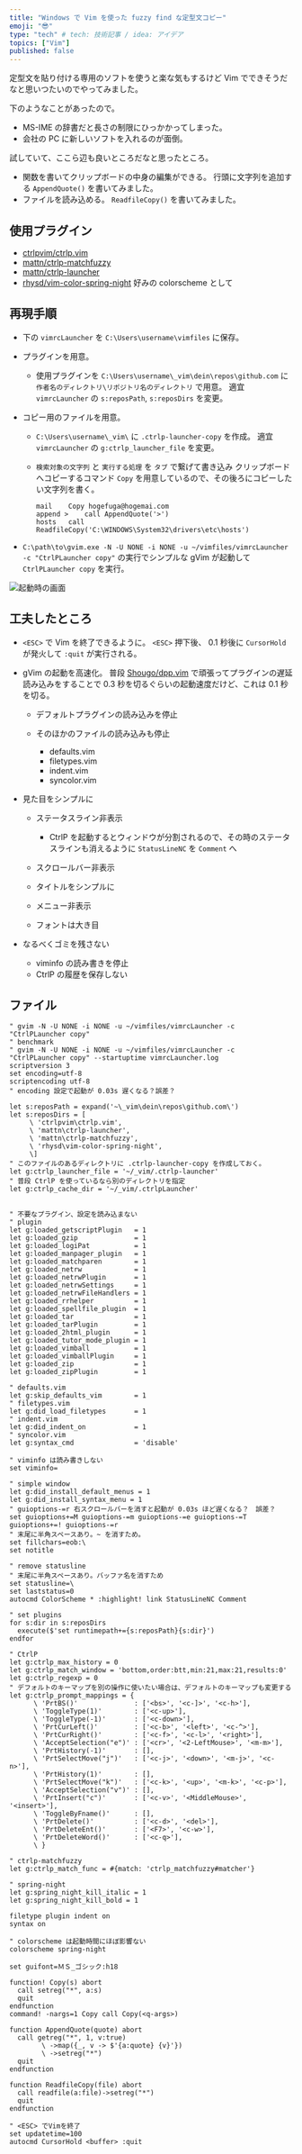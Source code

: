 ```yaml
---
title: "Windows で Vim を使った fuzzy find な定型文コピー"
emoji: "😎"
type: "tech" # tech: 技術記事 / idea: アイデア
topics: ["Vim"]
published: false
---
```


定型文を貼り付ける専用のソフトを使うと楽な気もするけど Vim でできそうだなと思いつたいのでやってみました。

下のようなことがあったので。
- MS-IME の辞書だと長さの制限にひっかかってしまった。
- 会社の PC に新しいソフトを入れるのが面倒。

試していて、ここら辺も良いところだなと思ったところ。
- 関数を書いてクリップボードの中身の編集ができる。
  行頭に文字列を追加する `AppendQuote()` を書いてみました。
- ファイルを読み込める。
  `ReadfileCopy()` を書いてみました。

## 使用プラグイン

- [ctrlpvim/ctrlp.vim](https://github.com/ctrlpvim/ctrlp.vim)
- [mattn/ctrlp-matchfuzzy](https://github.com/mattn/ctrlp-matchfuzzy)
- [mattn/ctrlp-launcher](https://github.com/mattn/ctrlp-launcher)
- [rhysd/vim-color-spring-night](https://github.com/rhysd/vim-color-spring-night) 好みの colorscheme として

## 再現手順

- 下の `vimrcLauncher` を `C:\Users\username\vimfiles` に保存。
- プラグインを用意。

    - 使用プラグインを `C:\Users\username\_vim\dein\repos\github.com` に `作者名のディレクトリ\リポジトリ名のディレクトリ` で用意。
      適宜 `vimrcLauncher` の `s:reposPath`, `s:reposDirs` を変更。

- コピー用のファイルを用意。

    - `C:\Users\username\_vim\` に `.ctrlp-launcher-copy` を作成。
      適宜 `vimrcLauncher` の `g:ctrlp_launcher_file` を変更。
    - `検索対象の文字列` と `実行する処理` を `タブ` で繋げて書き込み
      クリップボードへコピーするコマンド `Copy` を用意しているので、その後ろにコピーしたい文字列を書く。

        ```txt: .ctrlp-launcher-copy
        mail	Copy hogefuga@hogemai.com
        append >	call AppendQuote('>')
        hosts	call ReadfileCopy('C:\WINDOWS\System32\drivers\etc\hosts')
        ```

- `C:\path\to\gvim.exe -N -U NONE -i NONE -u ~/vimfiles/vimrcLauncher -c "CtrlPLauncher copy"` の実行でシンプルな gVim が起動して `CtrlPLauncher copy` を実行。

![起動時の画面](https://storage.googleapis.com/zenn-user-upload/7eb3907a842a-20250202.png)

## 工夫したところ

- `<ESC>` で Vim を終了できるように。
  `<ESC>` 押下後、 0.1 秒後に `CursorHold` が発火して `:quit` が実行される。
- gVim の起動を高速化。
  普段 [Shougo/dpp.vim](https://github.com/Shougo/dpp.vim) で頑張ってプラグインの遅延読み込みをすることで 0.3 秒を切るぐらいの起動速度だけど、これは 0.1 秒を切る。

    - デフォルトプラグインの読み込みを停止
    - そのほかのファイルの読み込みも停止

      - defaults.vim
      - filetypes.vim
      - indent.vim
      - syncolor.vim

- 見た目をシンプルに

    - ステータスライン非表示

      - CtrlP を起動するとウィンドウが分割されるので、その時のステータスラインも消えるように `StatusLineNC` を `Comment` へ

    - スクロールバー非表示
    - タイトルをシンプルに
    - メニュー非表示
    - フォントは大き目

- なるべくゴミを残さない

    - viminfo の読み書きを停止
    - CtrlP の履歴を保存しない

## ファイル

```vim: vimrcLauncher
" gvim -N -U NONE -i NONE -u ~/vimfiles/vimrcLauncher -c "CtrlPLauncher copy"
" benchmark
" gvim -N -U NONE -i NONE -u ~/vimfiles/vimrcLauncher -c "CtrlPLauncher copy" --startuptime vimrcLauncher.log
scriptversion 3
set encoding=utf-8
scriptencoding utf-8
" encoding 設定で起動が 0.03s 遅くなる？誤差？

let s:reposPath = expand('~\_vim\dein\repos\github.com\')
let s:reposDirs = [
     \ 'ctrlpvim\ctrlp.vim',
     \ 'mattn\ctrlp-launcher',
     \ 'mattn\ctrlp-matchfuzzy',
     \ 'rhysd\vim-color-spring-night',
     \]
" このファイルのあるディレクトリに .ctrlp-launcher-copy を作成しておく。
let g:ctrlp_launcher_file = '~/_vim/.ctrlp-launcher'
" 普段 CtrlP を使っているなら別のディレクトリを指定
let g:ctrlp_cache_dir = '~/_vim/.ctrlpLauncher'


" 不要なプラグイン、設定を読み込まない
" plugin
let g:loaded_getscriptPlugin   = 1
let g:loaded_gzip              = 1
let g:loaded_logiPat           = 1
let g:loaded_manpager_plugin   = 1
let g:loaded_matchparen        = 1
let g:loaded_netrw             = 1
let g:loaded_netrwPlugin       = 1
let g:loaded_netrwSettings     = 1
let g:loaded_netrwFileHandlers = 1
let g:loaded_rrhelper          = 1
let g:loaded_spellfile_plugin  = 1
let g:loaded_tar               = 1
let g:loaded_tarPlugin         = 1
let g:loaded_2html_plugin      = 1
let g:loaded_tutor_mode_plugin = 1
let g:loaded_vimball           = 1
let g:loaded_vimballPlugin     = 1
let g:loaded_zip               = 1
let g:loaded_zipPlugin         = 1

" defaults.vim
let g:skip_defaults_vim        = 1
" filetypes.vim
let g:did_load_filetypes       = 1
" indent.vim
let g:did_indent_on            = 1
" syncolor.vim
let g:syntax_cmd               = 'disable'

" viminfo は読み書きしない
set viminfo=

" simple window
let g:did_install_default_menus = 1
let g:did_install_syntax_menu = 1
" guioptions-=r 右スクロールバーを消すと起動が 0.03s ほど遅くなる？　誤差？
set guioptions+=M guioptions-=m guioptions-=e guioptions-=T guioptions+=! guioptions-=r
" 末尾に半角スペースあり。~ を消すため。
set fillchars=eob:\ 
set notitle

" remove statusline
" 末尾に半角スペースあり。バッファ名を消すため
set statusline=\ 
set laststatus=0
autocmd ColorScheme * :highlight! link StatusLineNC Comment

" set plugins
for s:dir in s:reposDirs
  execute($'set runtimepath+={s:reposPath}{s:dir}')
endfor

" CtrlP
let g:ctrlp_max_history = 0
let g:ctrlp_match_window = 'bottom,order:btt,min:21,max:21,results:0'
let g:ctrlp_regexp = 0
" デフォルトのキーマップを別の操作に使いたい場合は、デフォルトのキーマップも変更する
let g:ctrlp_prompt_mappings = {
      \ 'PrtBS()'              : ['<bs>', '<c-]>', '<c-h>'],
      \ 'ToggleType(1)'        : ['<c-up>'],
      \ 'ToggleType(-1)'       : ['<c-down>'],
      \ 'PrtCurLeft()'         : ['<c-b>', '<left>', '<c-^>'],
      \ 'PrtCurRight()'        : ['<c-f>', '<c-l>', '<right>'],
      \ 'AcceptSelection("e")' : ['<cr>', '<2-LeftMouse>', '<m-m>'],
      \ 'PrtHistory(-1)'       : [],
      \ 'PrtSelectMove("j")'   : ['<c-j>', '<down>', '<m-j>', '<c-n>'],
      \ 'PrtHistory(1)'        : [],
      \ 'PrtSelectMove("k")'   : ['<c-k>', '<up>', '<m-k>', '<c-p>'],
      \ 'AcceptSelection("v")' : [],
      \ 'PrtInsert("c")'       : ['<c-v>', '<MiddleMouse>', '<insert>'],
      \ 'ToggleByFname()'      : [],
      \ 'PrtDelete()'          : ['<c-d>', '<del>'],
      \ 'PrtDeleteEnt()'       : ['<F7>', '<c-w>'],
      \ 'PrtDeleteWord()'      : ['<c-q>'],
      \ }

" ctrlp-matchfuzzy
let g:ctrlp_match_func = #{match: 'ctrlp_matchfuzzy#matcher'}

" spring-night
let g:spring_night_kill_italic = 1
let g:spring_night_kill_bold = 1

filetype plugin indent on
syntax on

" colorscheme は起動時間にほぼ影響ない
colorscheme spring-night

set guifont=ＭＳ_ゴシック:h18

function! Copy(s) abort
  call setreg("*", a:s)
  quit
endfunction
command! -nargs=1 Copy call Copy(<q-args>)

function AppendQuote(quote) abort
  call getreg("*", 1, v:true)
        \ ->map({_, v -> $'{a:quote} {v}'})
        \ ->setreg("*")
  quit
endfunction

function ReadfileCopy(file) abort
  call readfile(a:file)->setreg("*")
  quit
endfunction

" <ESC> でVimを終了
set updatetime=100
autocmd CursorHold <buffer> :quit
```

